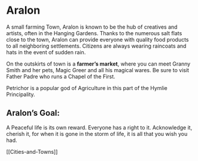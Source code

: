 # Aralon
A small farming Town, Aralon is known to be the hub of creatives and artists, often in the Hanging Gardens. Thanks to the numerous salt flats close to the town, Aralon can provide everyone with quality food products to all neighboring settlements. Citizens are always wearing raincoats and hats in the event of sudden rain.

On the outskirts of town is a **farmer’s market**, where you can meet Granny Smith and her pets, Magic Greer and all his magical wares. Be sure to visit Father Padre who runs a Chapel of the First.

Petrichor is a popular god of Agriculture in this part of the Hymlie Principality.

## Aralon’s Goal:
A Peaceful life is its own reward. Everyone has a right to it. Acknowledge it, cherish it, for when it is gone in the storm of life, it is all that you wish you had.

[[Cities-and-Towns]]

